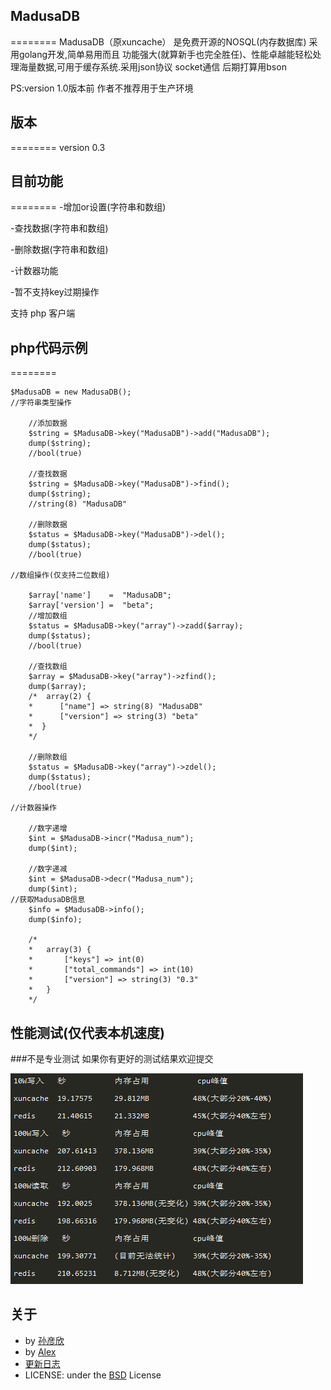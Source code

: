 ## MadusaDB
========
MadusaDB（原xuncache） 是免费开源的NOSQL(内存数据库) 采用golang开发,简单易用而且 功能强大(就算新手也完全胜任)、性能卓越能轻松处理海量数据,可用于缓存系统.采用json协议 socket通信 后期打算用bson

PS:version 1.0版本前 作者不推荐用于生产环境


## 版本
========
version 0.3
## 目前功能
========
-增加or设置(字符串和数组)

-查找数据(字符串和数组)

-删除数据(字符串和数组)

-计数器功能

-暂不支持key过期操作

支持 php 客户端 
## php代码示例
========

	$MadusaDB = new MadusaDB();
    //字符串类型操作

        //添加数据
        $string = $MadusaDB->key("MadusaDB")->add("MadusaDB");
        dump($string);
        //bool(true)

        //查找数据
        $string = $MadusaDB->key("MadusaDB")->find();
        dump($string);
        //string(8) "MadusaDB"

        //删除数据
        $status = $MadusaDB->key("MadusaDB")->del();
        dump($status);
        //bool(true)

    //数组操作(仅支持二位数组)

        $array['name']    =  "MadusaDB";
        $array['version'] =  "beta";
        //增加数组
        $status = $MadusaDB->key("array")->zadd($array);
        dump($status);
        //bool(true)

        //查找数组
        $array = $MadusaDB->key("array")->zfind();
        dump($array);
        /*  array(2) {
        *      ["name"] => string(8) "MadusaDB"
        *      ["version"] => string(3) "beta"
        *  }
        */

        //删除数组
        $status = $MadusaDB->key("array")->zdel();
        dump($status);
        //bool(true)

    //计数器操作

        //数字递增
        $int = $MadusaDB->incr("Madusa_num");
        dump($int);
        
        //数字递减
        $int = $MadusaDB->decr("Madusa_num");
        dump($int);
    //获取MadusaDB信息
        $info = $MadusaDB->info();
        dump($info);
        
        /*
        *   array(3) {
        *       ["keys"] => int(0)
        *       ["total_commands"] => int(10)
        *       ["version"] => string(3) "0.3"
        *   }
        */
	
## 性能测试(仅代表本机速度)
###不是专业测试 如果你有更好的测试结果欢迎提交

![](images/property.png?raw=true)

## 关于
- by [孙彦欣](http://weibo.com/sun8911879)
- by [Alex](https://github.com/cocoa-alex)
-    [更新日志](https://github.com/cocoa-alex/MadusaDB/blob/master/UPDATE.md)
- LICENSE: under the [BSD](https://github.com/cocoa-alex/MadusaDB/blob/master/LICENSE-BSD.md) License